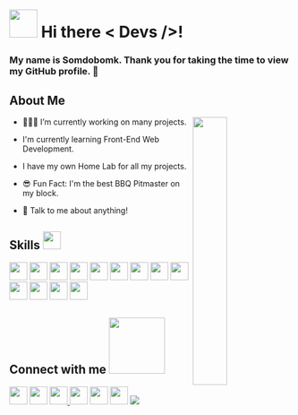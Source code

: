 # <img src = "![wave](https://user-images.githubusercontent.com/3749153/129704198-f9f82978-5386-4c1a-808b-4f2c326c6d4d.gif)" width = 50px> Hi there < Devs />!

### My name is Somdobomk. Thank you for taking the time to view my GitHub profile. 😬

## About Me

<img width="35%" align="right" src="![undraw_static_website_0107](https://user-images.githubusercontent.com/3749153/129704673-eeeec06e-98fc-4ebd-a6c6-040fea32af07.png)" />

- 👨🏻‍💻 I’m currently working on many projects.

- I'm currently learning Front-End Web Development.

- I have my own Home Lab for all my projects.

- 😎 Fun Fact: I'm the best BBQ Pitmaster on my block.

- 💬 Talk to me about anything!

## Skills <img src = "" width = 32px>

<img height="32" width="32" src="https://cdn.jsdelivr.net/npm/simple-icons@v5/icons/archlinux.svg" /> <img height="32" width="32" src="https://cdn.jsdelivr.net/npm/simple-icons@v5/icons/centos.svg" />
<img height="32" width="32" src="https://cdn.jsdelivr.net/npm/simple-icons@v5/icons/linux.svg" />
<img height="32" width="32" src="https://cdn.jsdelivr.net/npm/simple-icons@v5/icons/dell.svg" />
<img height="32" width="32" src="https://cdn.jsdelivr.net/npm/simple-icons@v5/icons/html5.svg" />
<img height="32" width="32" src="https://cdn.jsdelivr.net/npm/simple-icons@v5/icons/css3.svg" />
<img height="32" width="32" src="https://cdn.jsdelivr.net/npm/simple-icons@v5/icons/javascript.svg" />
<img height="32" width="32" src="https://cdn.jsdelivr.net/npm/simple-icons@v5/icons/react.svg" />
<img height="32" width="32" src="https://cdn.jsdelivr.net/npm/simple-icons@v5/icons/bootstrap.svg" />
<img height="32" width="32" src="https://cdn.jsdelivr.net/npm/simple-icons@v5/icons/mongodb.svg" />
<img height="32" width="32" src="https://cdn.jsdelivr.net/npm/simple-icons@v5/icons/nodedotjs.svg" />
<img height="32" width="32" src="https://cdn.jsdelivr.net/npm/simple-icons@v5/icons/npm.svg" />
<img height="32" width="32" src="https://cdn.jsdelivr.net/npm/simple-icons@v5/icons/wordpress.svg" />

## Connect with me <img src = "" width = "100px">

<a href="https://community.codenewbie.org/somdobomk"> <img height="32" width="32" src="https://cdn.jsdelivr.net/npm/simple-icons@v5/icons/codenewbie.svg" /></a>
<a href="https://dev.to/somdobomk"> <img height="32" width="32" src="https://cdn.jsdelivr.net/npm/simple-icons@v5/icons/devdotto.svg" /></a>
<a href="https://hashnode.com/@somdobomk"><img height="32" width="32" src="https://cdn.jsdelivr.net/npm/simple-icons@v5/icons/hashnode.svg" />
<a href="https://github.com/Somdobomk"><img height="32" width="32" src="https://cdn.jsdelivr.net/npm/simple-icons@v5/icons/github.svg" /></a>
<a href="https://www.linkedin.com/in/davidzapicojr/"><img height="32" width="32" src="https://cdn.jsdelivr.net/npm/simple-icons@v5/icons/linkedin.svg" /></a>
<a href="https://twitter.com/somdobomk"><img height="32" width="32" src="https://cdn.jsdelivr.net/npm/simple-icons@v5/icons/twitter.svg" /></a>
<a href="https://david.zapico.tech"> <img src="![laptop-code-solid](https://user-images.githubusercontent.com/3749153/129704809-43146c03-b9b0-4083-90fd-751f4be095b6.png)"></a>
